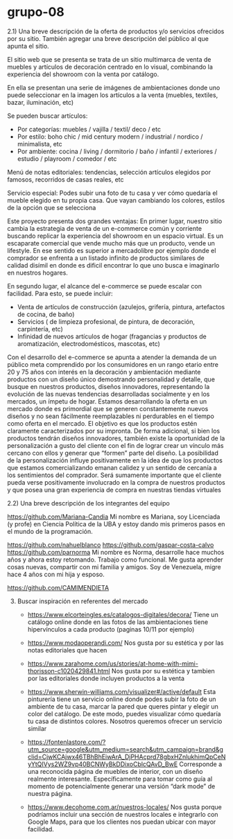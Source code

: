 # grupo-08

2.1) Una breve descripción de la oferta de productos y/o servicios ofrecidos por su sitio. También agregar una breve descripción del público al que apunta el sitio.

El sitio web que se presenta se trata de un sitio multimarca de venta de muebles y artículos de decoración centrado en lo visual, combinando la experiencia del showroom con la venta por catálogo.

En ella se presentan una serie de imágenes de ambientaciones donde uno puede seleccionar en la imagen los artículos a la venta (muebles, textiles, bazar, iluminación, etc)

Se pueden buscar artículos: 
  - Por categorías: muebles / vajilla / textil/ deco / etc
  - Por estilo: boho chic /  mid century modern /  industrial / nordico / minimalista,  etc
  - Por ambiente: cocina /  living /  dormitorio /  baño / infantil / exteriores / estudio / playroom / comedor  / etc

Menú de notas editoriales: tendencias, selección artículos elegidos por famosos, recorridos de casas reales, etc

Servicio especial:
Podes subir una foto de tu casa y ver cómo quedaría el mueble elegido en tu propia casa.
Que vayan cambiando los colores, estilos de la opción que se selecciona

Este proyecto presenta dos grandes ventajas:
En primer lugar, nuestro sitio cambia la estrategia de venta de un e-commerce común y corriente buscando replicar la experiencia del showroom en un espacio virtual. Es un escaparate comercial que vende mucho más que un producto, vende un lifestyle. 
En ese sentido es superior a mercadolibre por ejemplo donde el comprador se enfrenta a un listado infinito de productos similares de calidad disímil en donde es dificil encontrar lo que uno busca e imaginarlo en nuestros hogares.

En segundo lugar, el alcance del e-commerce se puede escalar con facilidad. Para esto, se puede incluir:
  - Venta de artículos de construcción (azulejos, grifería, pintura, artefactos de cocina, de baño) 
  - Servicios ( de limpieza profesional, de pintura, de decoración, carpintería, etc) 
  - Infinidad de nuevos artículos de hogar (fragancias y productos de aromatización, electrodomésticos, mascotas, etc)

Con el desarrollo del e-commerce se apunta a atender la demanda de un público meta comprendido por los consumidores en un rango etario entre 20 y 75 años con interés en la decoración y ambientación mediante productos con un diseño único demostrando personalidad y detalle, que busque en nuestros productos, diseños innovadores, representando la evolución de las nuevas tendencias desarrolladas socialmente y en los mercados, un ímpetu de hogar. 
Estamos desarrollando la oferta en un mercado donde es primordial que se generen constantemente nuevos diseños y no sean fácilmente reemplazables ni perdurables en el tiempo como oferta en el mercado. El objetivo es que los productos estén claramente caracterizados por su impronta. De forma adicional, si bien los productos tendrán diseños innovadores, también existe la oportunidad de la personalización a gusto del cliente con el fin  de lograr crear un vínculo más cercano con ellos y generar que “formen” parte del diseño. 
La posibilidad de la personalización influye positivamente en la idea de que los productos que estamos comercializando emanan calidez y un sentido de cercanía a los sentimientos del comprador. Será sumamente importante que el cliente pueda verse positivamente involucrado en la compra de nuestros productos y que posea una gran experiencia de compra en nuestras tiendas virtuales

2.2) Una breve descripción de los integrantes del equipo

https://github.com/Mariana-Candia
Mi nombre es Mariana, soy Licenciada (y profe) en Ciencia Política de la UBA y estoy dando mis primeros pasos en el mundo de la programación.

https://github.com/nahuelblanco
https://github.com/gaspar-costa-calvo
https://github.com/parnorma 
Mi nombre es Norma, desarrolle hace muchos años y ahora estoy retomando. Trabajo como funcional. Me gusta aprender cosas nuevas, compartir con mi familia y amigos. Soy de Venezuela, migre hace 4 años con mi hija y esposo.

https://github.com/CAMIMENDIETA

3) Buscar inspiración en referentes del mercado
    - https://www.elcorteingles.es/catalogos-digitales/decora/
Tiene un catálogo online donde en las fotos de las ambientaciones tiene hipervínculos a cada producto (paginas 10/11 por ejemplo)

    - https://www.modaoperandi.com/
Nos gusta por su estética y por las notas editoriales que hacen

    - https://www.zarahome.com/us/stories/at-home-with-mimi-thorisson-c1020429841.html
Nos gusta por su estética y tambien por las editoriales donde incluyen productos a la venta

    - https://www.sherwin-williams.com/visualizer#/active/default
Esta pinturería tiene un servicio online donde podes subir la foto de un ambiente de tu casa, marcar la pared que queres pintar y elegir un color del catálogo. De este modo, puedes visualizar cómo quedaría tu casa de distintos colores. Nosotros queremos ofrecer un servicio similar

    - https://fontenlastore.com/?utm_source=google&utm_medium=search&utm_campaign=brand&gclid=CjwKCAjwx46TBhBhEiwArA_DjPHAcprd78gbxHZnlukhimQpCeNyYtQIVys2WZ9vp40BCNWyBkDDixoCblcQAvD_BwE
Corresponde a una reconocida página de muebles de interior, con un diseño realmente interesante. Específicamente para tomar como guía al momento de potencialmente generar una versión “dark mode” de nuestra página.

    - https://www.decohome.com.ar/nuestros-locales/ 
Nos gusta porque podríamos incluir una sección de nuestros locales e integrarlo con Google Maps, para que los clientes nos puedan ubicar con mayor facilidad.
